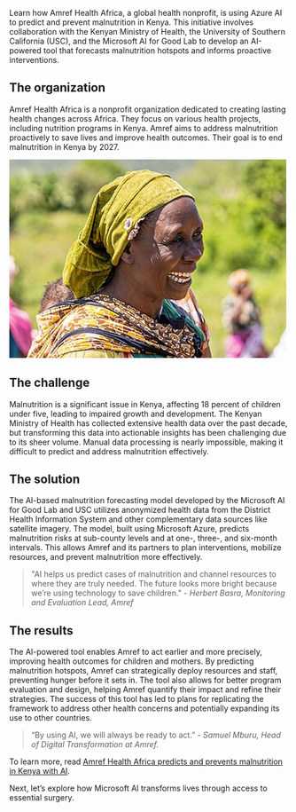 Learn how Amref Health Africa, a global health nonprofit, is using Azure AI to predict and prevent malnutrition in Kenya. This initiative involves collaboration with the Kenyan Ministry of Health, the University of Southern California (USC), and the Microsoft AI for Good Lab to develop an AI-powered tool that forecasts malnutrition hotspots and informs proactive interventions.

## The organization

Amref Health Africa is a nonprofit organization dedicated to creating lasting health changes across Africa. They focus on various health projects, including nutrition programs in Kenya. Amref aims to address malnutrition proactively to save lives and improve health outcomes. Their goal is to end malnutrition in Kenya by 2027.

![Screenshot of a woman smiling.](../media/6-amref.jpg)

## The challenge

Malnutrition is a significant issue in Kenya, affecting 18 percent of children under five, leading to impaired growth and development. The Kenyan Ministry of Health has collected extensive health data over the past decade, but transforming this data into actionable insights has been challenging due to its sheer volume. Manual data processing is nearly impossible, making it difficult to predict and address malnutrition effectively.

## The solution

The AI-based malnutrition forecasting model developed by the Microsoft AI for Good Lab and USC utilizes anonymized health data from the District Health Information System and other complementary data sources like satellite imagery. The model, built using Microsoft Azure, predicts malnutrition risks at sub-county levels and at one-, three-, and six-month intervals. This allows Amref and its partners to plan interventions, mobilize resources, and prevent malnutrition more effectively.

> "AI helps us predict cases of malnutrition and channel resources to where they are truly needed. The future looks more bright because we’re using technology to save children." - _Herbert Basra, Monitoring and Evaluation Lead, Amref_

## The results

The AI-powered tool enables Amref to act earlier and more precisely, improving health outcomes for children and mothers. By predicting malnutrition hotspots, Amref can strategically deploy resources and staff, preventing hunger before it sets in. The tool also allows for better program evaluation and design, helping Amref quantify their impact and refine their strategies. The success of this tool has led to plans for replicating the framework to address other health concerns and potentially expanding its use to other countries.

> “By using AI, we will always be ready to act.” - _Samuel Mburu, Head of Digital Transformation at Amref._

To learn more, read [Amref Health Africa predicts and prevents malnutrition in Kenya with AI](https://www.microsoft.com/customers/story/18916-amref-health-africa-azure?msockid=28b8f1b4a48c60e10eaee4a3a52b61e6).

Next, let’s explore how Microsoft AI transforms lives through access to essential surgery.